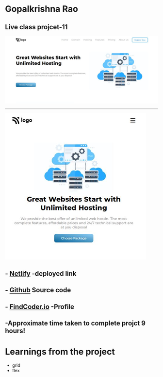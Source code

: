 
# **Gopalkrishna Rao**


## Live class projcet-11
![preview](./screenshot/Capture.JPG)
***
![preview](./screenshot/responsive.JPG)

## - [Netlify](https://lcproject11ditital.netlify.app/) -deployed link


## -  [Github](https://github.com/GopalkrishaRao/WebDev/tree/main/LC%20Project%2011) Source code

## -  [FindCoder.io](https://www.findcoder.io/u/hrgkrao) -Profile 

## -Approximate time taken to complete projct **9 hours!**

# __Learnings from the project__

- grid
- flex









